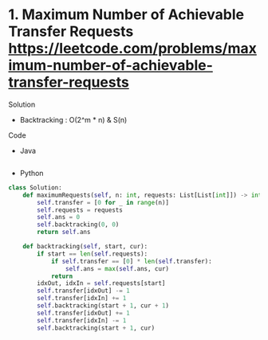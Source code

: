 # 1. Maximum Number of Achievable Transfer Requests https://leetcode.com/problems/maximum-number-of-achievable-transfer-requests

Solution

- Backtracking : O(2^m * n) & S(n)

Code

- Java

```java

```

- Python

```python
class Solution:
    def maximumRequests(self, n: int, requests: List[List[int]]) -> int:
        self.transfer = [0 for _ in range(n)]
        self.requests = requests
        self.ans = 0
        self.backtracking(0, 0)
        return self.ans

    def backtracking(self, start, cur):
        if start == len(self.requests):
            if self.transfer == [0] * len(self.transfer):
                self.ans = max(self.ans, cur)
            return
        idxOut, idxIn = self.requests[start]
        self.transfer[idxOut] -= 1
        self.transfer[idxIn] += 1
        self.backtracking(start + 1, cur + 1)
        self.transfer[idxOut] += 1
        self.transfer[idxIn] -= 1
        self.backtracking(start + 1, cur)
```
